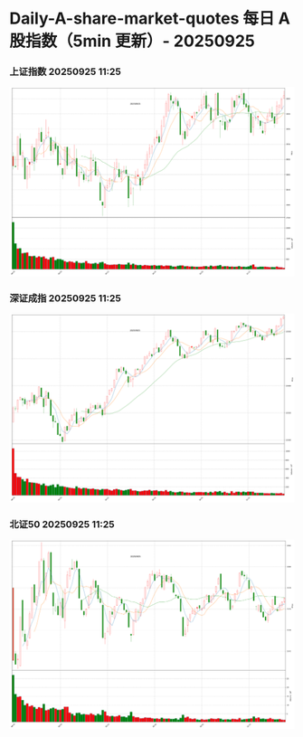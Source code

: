 
# Daily-A-share-market-quotes 每日 A 股指数（5min 更新）- 20250925

### 上证指数 20250925 11:25
![](./fig/2025/9/20250925-sh000001.png)

### 深证成指 20250925 11:25
![](./fig/2025/9/20250925-sz399001.png)

### 北证50 20250925 11:25
![](./fig/2025/9/20250925-bj899050.png)
